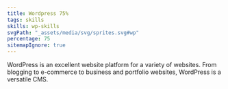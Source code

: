 ```yaml
---
title: Wordpress 75%
tags: skills
skills: wp-skills 
svgPath: "_assets/media/svg/sprites.svg#wp"
percentage: 75
sitemapIgnore: true
---
```

 WordPress is an excellent website platform for a variety of websites. From blogging to e-commerce to business and portfolio websites, WordPress is a versatile CMS.
<!-- excerpt -->
